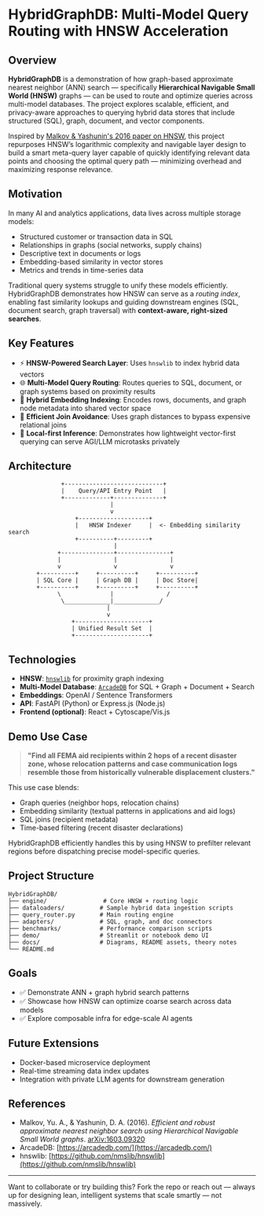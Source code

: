 # HybridGraphDB: Multi-Model Query Routing with HNSW Acceleration

## Overview

**HybridGraphDB** is a demonstration of how graph-based approximate nearest neighbor (ANN) search — specifically **Hierarchical Navigable Small World (HNSW)** graphs — can be used to route and optimize queries across multi-model databases. The project explores scalable, efficient, and privacy-aware approaches to querying hybrid data stores that include structured (SQL), graph, document, and vector components.

Inspired by [Malkov & Yashunin's 2016 paper on HNSW](https://arxiv.org/abs/1603.09320), this project repurposes HNSW’s logarithmic complexity and navigable layer design to build a smart meta-query layer capable of quickly identifying relevant data points and choosing the optimal query path — minimizing overhead and maximizing response relevance.

## Motivation

In many AI and analytics applications, data lives across multiple storage models:

- Structured customer or transaction data in SQL
- Relationships in graphs (social networks, supply chains)
- Descriptive text in documents or logs
- Embedding-based similarity in vector stores
- Metrics and trends in time-series data

Traditional query systems struggle to unify these models efficiently. HybridGraphDB demonstrates how HNSW can serve as a *routing index*, enabling fast similarity lookups and guiding downstream engines (SQL, document search, graph traversal) with **context-aware, right-sized searches**.

## Key Features

- ⚡ **HNSW-Powered Search Layer**: Uses `hnswlib` to index hybrid data vectors
- 🌐 **Multi-Model Query Routing**: Routes queries to SQL, document, or graph systems based on proximity results
- 🧠 **Hybrid Embedding Indexing**: Encodes rows, documents, and graph node metadata into shared vector space
- 🧮 **Efficient Join Avoidance**: Uses graph distances to bypass expensive relational joins
- 🧪 **Local-first Inference**: Demonstrates how lightweight vector-first querying can serve AGI/LLM microtasks privately

## Architecture

```
               +----------------------------+
               |    Query/API Entry Point   |
               +-------------+--------------+
                             |
                             v
                   +--------------------+
                   |   HNSW Indexer     |  <- Embedding similarity search
                   +----------+---------+
                              |
              +---------------+---------------+
              |               |               |
              v               v               v
        +----------+     +----------+     +----------+
        | SQL Core |     | Graph DB |     | Doc Store|
        +----------+     +----------+     +----------+
              \              |               /
               \_____________|_____________/
                            |
                            v
                  +---------------------+
                  | Unified Result Set  |
                  +---------------------+
```

## Technologies

- **HNSW**: [`hnswlib`](https://github.com/nmslib/hnswlib) for proximity graph indexing
- **Multi-Model Database**: [`ArcadeDB`](https://github.com/ArcadeData/arcadedb) for SQL + Graph + Document + Search
- **Embeddings**: OpenAI / Sentence Transformers
- **API**: FastAPI (Python) or Express.js (Node.js)
- **Frontend (optional)**: React + Cytoscape/Vis.js

## Demo Use Case

> **"Find all FEMA aid recipients within 2 hops of a recent disaster zone, whose relocation patterns and case communication logs resemble those from historically vulnerable displacement clusters."**

This use case blends:

- Graph queries (neighbor hops, relocation chains)
- Embedding similarity (textual patterns in applications and aid logs)
- SQL joins (recipient metadata)
- Time-based filtering (recent disaster declarations)

HybridGraphDB efficiently handles this by using HNSW to prefilter relevant regions before dispatching precise model-specific queries.

## Project Structure

```
HybridGraphDB/
├── engine/                # Core HNSW + routing logic
├── dataloaders/          # Sample hybrid data ingestion scripts
├── query_router.py       # Main routing engine
├── adapters/             # SQL, graph, and doc connectors
├── benchmarks/           # Performance comparison scripts
├── demo/                 # Streamlit or notebook demo UI
├── docs/                 # Diagrams, README assets, theory notes
└── README.md
```

## Goals

- ✅ Demonstrate ANN + graph hybrid search patterns
- ✅ Showcase how HNSW can optimize coarse search across data models
- ✅ Explore composable infra for edge-scale AI agents

## Future Extensions

- Docker-based microservice deployment
- Real-time streaming data index updates
- Integration with private LLM agents for downstream generation

## References

- Malkov, Yu. A., & Yashunin, D. A. (2016). *Efficient and robust approximate nearest neighbor search using Hierarchical Navigable Small World graphs*. [arXiv:1603.09320](https://arxiv.org/abs/1603.09320)
- ArcadeDB: [https://arcadedb.com/](https://arcadedb.com/)
- hnswlib: [https://github.com/nmslib/hnswlib](https://github.com/nmslib/hnswlib)

---

Want to collaborate or try building this? Fork the repo or reach out — always up for designing lean, intelligent systems that scale smartly — not massively.

